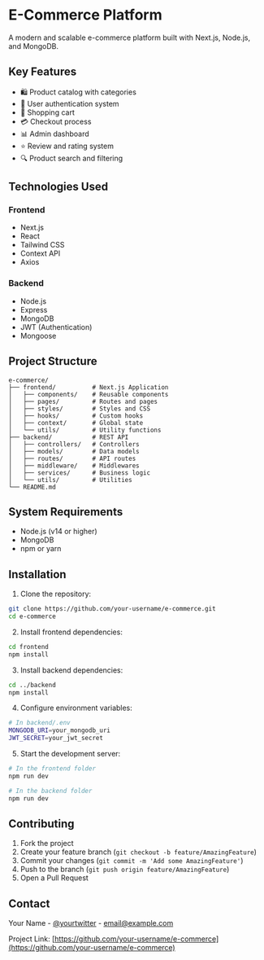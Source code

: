 # E-Commerce Platform

A modern and scalable e-commerce platform built with Next.js, Node.js, and MongoDB.

## Key Features

- 🛍️ Product catalog with categories
- 👤 User authentication system
- 🛒 Shopping cart
- 💳 Checkout process
- 📊 Admin dashboard
- ⭐ Review and rating system
- 🔍 Product search and filtering

## Technologies Used

### Frontend
- Next.js
- React
- Tailwind CSS
- Context API
- Axios

### Backend
- Node.js
- Express
- MongoDB
- JWT (Authentication)
- Mongoose

## Project Structure

```
e-commerce/
├── frontend/          # Next.js Application
│   ├── components/    # Reusable components
│   ├── pages/         # Routes and pages
│   ├── styles/        # Styles and CSS
│   ├── hooks/         # Custom hooks
│   ├── context/       # Global state
│   └── utils/         # Utility functions
├── backend/           # REST API
│   ├── controllers/   # Controllers
│   ├── models/        # Data models
│   ├── routes/        # API routes
│   ├── middleware/    # Middlewares
│   ├── services/      # Business logic
│   └── utils/         # Utilities
└── README.md
```


## System Requirements

- Node.js (v14 or higher)
- MongoDB
- npm or yarn

## Installation

1. Clone the repository:
```bash
git clone https://github.com/your-username/e-commerce.git
cd e-commerce
```

2. Install frontend dependencies:
```bash
cd frontend
npm install
```

3. Install backend dependencies:
```bash
cd ../backend
npm install
```

4. Configure environment variables:
```bash
# In backend/.env
MONGODB_URI=your_mongodb_uri
JWT_SECRET=your_jwt_secret
```

5. Start the development server:
```bash
# In the frontend folder
npm run dev

# In the backend folder
npm run dev
```

## Contributing

1. Fork the project
2. Create your feature branch (`git checkout -b feature/AmazingFeature`)
3. Commit your changes (`git commit -m 'Add some AmazingFeature'`)
4. Push to the branch (`git push origin feature/AmazingFeature`)
5. Open a Pull Request



## Contact

Your Name - [@yourtwitter](https://twitter.com/yourtwitter) - email@example.com

Project Link: [https://github.com/your-username/e-commerce](https://github.com/your-username/e-commerce)
